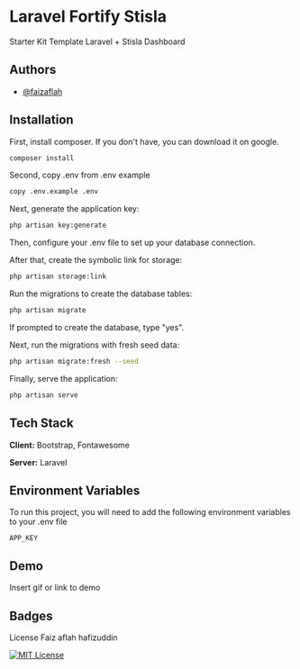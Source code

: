 # Laravel Fortify Stisla

Starter Kit Template Laravel + Stisla Dashboard

## Authors

-   [@faizaflah](https://github.com/Itsnotf)


## Installation

First, install composer. If you don't have, you can download it on google.

```bash
composer install
```

Second, copy .env from .env example

```bash
copy .env.example .env
```

Next, generate the application key:

```bash
php artisan key:generate
```

Then, configure your .env file to set up your database connection.

After that, create the symbolic link for storage:

```bash
php artisan storage:link
```

Run the migrations to create the database tables:

```bash
php artisan migrate
```

If prompted to create the database, type "yes".

Next, run the migrations with fresh seed data:

```bash
php artisan migrate:fresh --seed
```

Finally, serve the application:

```bash
php artisan serve
```

## Tech Stack

**Client:** Bootstrap, Fontawesome

**Server:** Laravel

## Environment Variables

To run this project, you will need to add the following environment variables to your .env file

`APP_KEY`

## Demo

Insert gif or link to demo

## Badges

License Faiz aflah hafizuddin

[![MIT License](https://img.shields.io/badge/License-MIT-green.svg)](https://github.com/Itsnotf/RUPS)
